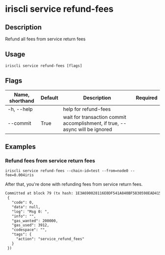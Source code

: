 # iriscli service refund-fees 

## Description

Refund all fees from service return fees

## Usage

```
iriscli service refund-fees [flags]
```

## Flags

| Name, shorthand       | Default                 | Description                                                                                                                                           | Required |
| --------------------- | ----------------------- | ----------------------------------------------------------------------------------------------------------------------------------------------------- | -------- |
| -h, --help            |                         | help for refund-fees                                                                                                                                         |          |
| --commit           | True                  |wait for transaction commit accomplishment, if true, --async will be ignored|

## Examples

### Refund fees from service return fees 
```shell
iriscli service refund-fees --chain-id=test --from=node0 --fee=0.004iris
```

After that, you're done with refunding fees from service return fees.

```txt
Committed at block 79 (tx hash: 1E3A690028116E0DF541A840BF5830598EAD4154F4374B2A4042911C27D68C64, response:
 {
   "code": 0,
   "data": null,
   "log": "Msg 0: ",
   "info": "",
   "gas_wanted": 200000,
   "gas_used": 3912,
   "codespace": "",
   "tags": {
     "action": "service_refund_fees"
   }
 })
```

